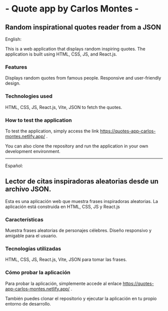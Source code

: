 # - Quote app by Carlos Montes -

## Random inspirational quotes reader from a JSON

English:

This is a web application that displays random inspiring quotes. The application is built using HTML, CSS, JS, and React.js.

### Features
Displays random quotes from famous people.
Responsive and user-friendly design.

### Technologies used
HTML,
CSS,
JS,
React.js,
Vite,
JSON to fetch the quotes.

### How to test the application
To test the application, simply access the link https://quotes-app-carlos-montes.netlify.app/ .

You can also clone the repository and run the application in your own development environment.

___________________________________________________________________________________________________________________________

Español:

## Lector de citas inspiradoras aleatorias desde un archivo JSON.

Esta es una aplicación web que muestra frases inspiradoras aleatorias. La aplicación está construida en HTML, CSS, JS y React.js

### Características
Muestra frases aleatorias de personajes célebres.
Diseño responsivo y amigable para el usuario.

### Tecnologías utilizadas
HTML, 
CSS, 
JS, 
React.js, 
Vite, 
JSON para tomar las frases.

### Cómo probar la aplicación
Para probar la aplicación, simplemente accede al enlace https://quotes-app-carlos-montes.netlify.app/ .

También puedes clonar el repositorio y ejecutar la aplicación en tu propio entorno de desarrollo.
